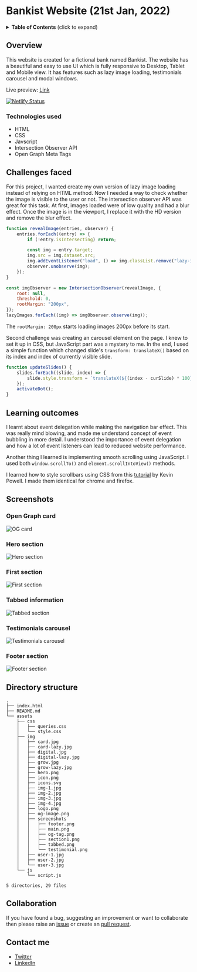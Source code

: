 # Bankist Website (21st Jan, 2022)

<details>
 <summary><strong>Table of Contents</strong> (click to expand)</summary>
	
- [Overview](#overview)
  - [Technologies used](#technologies-used)
- [Challenges faced](#challenges-faced)
- [Learning outcomes](#learning-outcomes)
- [Screenshots](#screenshots)
- [Directory structure](#directory-structure)
- [Collaboration](#collaboration)
- [Contact me](#contact-me)
</details>
	
## Overview

This website is created for a fictional bank named Bankist. The website has a beautiful and easy to use UI which is fully responsive to Desktop, Tablet and Mobile view. It has features such as lazy image loading, testimonials carousel and modal windows.

Live preview: [Link](https://bankist-web.darshanv.dev)

[![Netlify Status](https://api.netlify.com/api/v1/badges/7f560470-5c67-4cc8-a0c0-89b891665483/deploy-status)](https://app.netlify.com/sites/pensive-ramanujan-f44c07/deploys)

### Technologies used

- HTML
- CSS
- Javscript
- Intersection Observer API
- Open Graph Meta Tags

## Challenges faced

For this project, I wanted create my own version of lazy image loading instead of relying on HTML method. Now I needed a way to check whether the image is visible to the user or not. The intersection observer API was great for this task. At first, images loaded were of low quality and had a blur effect. Once the image is in the viewport, I replace it with the HD version and remove the blur effect.

```js
function revealImage(entries, observer) {
	entries.forEach((entry) => {
		if (!entry.isIntersecting) return;

		const img = entry.target;
		img.src = img.dataset.src;
		img.addEventListener("load", () => img.classList.remove("lazy-img"));
		observer.unobserve(img);
	});
}

const imgObserver = new IntersectionObserver(revealImage, {
	root: null,
	threshold: 0,
	rootMargin: "200px",
});
lazyImages.forEach((img) => imgObserver.observe(img));
```

The `rootMargin: 200px` starts loading images 200px before its start.

Second challenge was creating an carousel element on the page. I knew to set it up in CSS, but JavaScript part was a mystery to me. In the end, I used a simple function which changed slide's `transform: translateX()` based on its index and index of currently visible slide.

```js
function updateSlides() {
	slides.forEach((slide, index) => {
		slide.style.transform = `translateX(${(index - curSlide) * 100}%)`;
	});
	activateDot();
}
```

## Learning outcomes

I learnt about event delegation while making the navigation bar effect. This was really mind blowing, and made me understand concept of event bubbling in more detail. I understood the importance of event delegation and how a lot of event listeners can lead to reduced website performance.

Another thing I learned is implementing smooth scrolling using JavaScript. I used both `window.scrollTo()` and `element.scrollIntoView()` methods.

I learned how to style scrollbars using CSS from this [tutorial](https://www.youtube.com/watch?v=lvKK2fs6h4I) by Kevin Powell. I made them identical for chrome and firefox.

## Screenshots

### Open Graph card

![OG card](./assets/img/screenshots/og-tag.png)

### Hero section

![Hero section](./assets/img/screenshots/main.png)

### First section

![First section](./assets/img/screenshots/section1.png)

### Tabbed information

![Tabbed section](./assets/img/screenshots/tabbed.png)

### Testimonials carousel

![Testimonials carousel](./assets/img/screenshots/testimonial.png)

### Footer section

![Footer section](./assets/img/screenshots/footer.png)

## Directory structure

```
.
├── index.html
├── README.md
└── assets
    ├── css
    │   ├── queries.css
    │   └── style.css
    ├── img
    │   ├── card.jpg
    │   ├── card-lazy.jpg
    │   ├── digital.jpg
    │   ├── digital-lazy.jpg
    │   ├── grow.jpg
    │   ├── grow-lazy.jpg
    │   ├── hero.png
    │   ├── icon.png
    │   ├── icons.svg
    │   ├── img-1.jpg
    │   ├── img-2.jpg
    │   ├── img-3.jpg
    │   ├── img-4.jpg
    │   ├── logo.png
    │   ├── og-image.png
    │   ├── screenshots
    │   │   ├── footer.png
    │   │   ├── main.png
    │   │   ├── og-tag.png
    │   │   ├── section1.png
    │   │   ├── tabbed.png
    │   │   └── testimonial.png
    │   ├── user-1.jpg
    │   ├── user-2.jpg
    │   └── user-3.jpg
    └── js
        └── script.js

5 directories, 29 files
```

## Collaboration

If you have found a bug, suggesting an improvement or want to collaborate then please raise an [issue](https://github.com/DarshanVaishya/bankist-website/issues) or create an [pull request](https://github.com/DarshanVaishya/bankist-website/pulls).

## Contact me

- [Twitter](https://twitter.com/darshan_vaishya)
- [LinkedIn](https://www.linkedin.com/in/darshan-vaishya-ba99001a9/)
